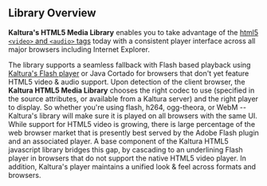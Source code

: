 

## Library Overview

[html5]: https://developer.mozilla.org/En/Using_audio_and_video_in_FireFox
[KDP3]: http://www.kaltura.org/project/Video_Player_Playlist_Widget

__Kaltura's HTML5 Media Library__ enables you to take advantage of the [html5 `<video>` and `<audio>` tags][html5] today with a consistent player interface across all major browsers including Internet Explorer. 

The library supports a seamless fallback with Flash based playback using [Kaltura's Flash player][KDP3] or Java Cortado for browsers that don't yet feature HTML5 video & audio support.  Upon detection of the client browser, the __Kaltura HTML5 Media Library__ chooses the right codec to use (specified in the source attributes, or available from a Kaltura server) and the right player to display.  So whether you're using flash, h264, ogg-theora, or WebM -- Kaltura's library will make sure it is played on all browsers with the same UI.
While support for HTML5 video is growing, there is large percentage of the web browser market that is presently best served by the Adobe Flash plugin and an associated player. A base component of the Kaltura HTML5 javascript library bridges this gap, by cascading to an underlining Flash player in browsers that do not support the native HTML5 video player. In addition, Kaltura's player maintains a unified look & feel across formats and browsers.




